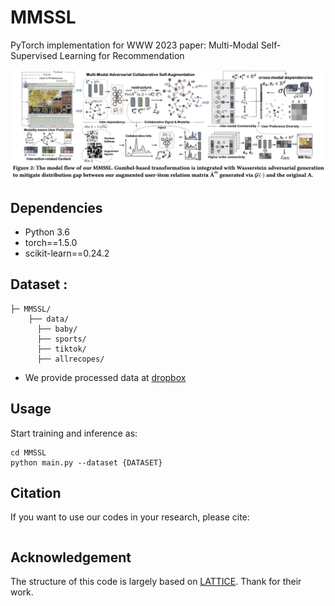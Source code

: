 # MMSSL

PyTorch implementation for  WWW 2023 paper: Multi-Modal Self-Supervised Learning for Recommendation

<p align="center">
<img src="./MMSSL.png" alt="MMSSL" />
</p>


## Dependencies

- Python 3.6
- torch==1.5.0
- scikit-learn==0.24.2



## Dataset :

  ```
  ├─ MMSSL/ 
      ├── data/
      	├── baby/
        ├── sports/
        ├── tiktok/
        ├── allrecopes/
  ```


- We provide processed data at [dropbox](https://www.dropbox.com/s/qrrm94ezzr0koqg/data.zip?dl=0) 

## Usage

Start training and inference as:

```
cd MMSSL
python main.py --dataset {DATASET}
```



## Citation

If you want to use our codes in your research, please cite:

```

```

## Acknowledgement

The structure of this code is largely based on [LATTICE](https://github.com/CRIPAC-DIG/LATTICE). Thank for their work.

